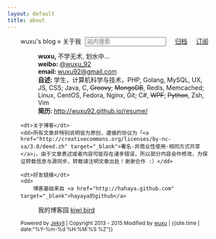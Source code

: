 ```yaml
---
layout: default
title: about
---
```


<style type="text/css" media="screen">
    @media screen and (max-width: 720px) {
        .aboutMe {
            width: 95% !important;
        }
    }
    @media screen and (min-width: 720px) {
        .aboutMe {
            width: 85% !important;
            padding-left: 30px;
        }
    }
    /*#content {
        width: 85%;
    }*/

</style>


<div id="content" class="aboutMe">
<form class="page-loc" method="GET" action="/search">
	<span style="float:right"><input type="text" class="web-search" name ="q" placeholder="站内搜索" /><a href="/archive/" style="margin-left: 20px;">归档</a><a href="/atom.xml" class="page-rss" style="margin-left: 20px;">订阅</a></span>
  	wuxu's blog » 关于我
</form>
<dl class="aboutDl">
	<dd><strong>wuxu, </strong>不学无术, 划水中...</dd>
	<dd><strong>weibo: </strong><a href="http://weibo.com/u/2446209193" target="_blank">@wuxu_92</a></dd>
	<dd><strong>email: </strong><a href="mailto:wuxu92@gmail.com">wuxu92@gmail.com</a></dd>
	<dd><strong>自述: </strong>学生，计算机科学与技术，PHP, Golang, MySQL, UX, JS, CSS; Java, C, <del>Groovy</del>; <del>MongoDB</del>, Redis, Memcached; Linux, CentOS, Fedora, Nginx, Git; C#, <del>WPF</del>; <del>Python</del>, Zsh, Vim</dd>
	<dd><strong>简历: </strong><a href="http://wuxu92.github.io/resume/" title="简历" target="_blank">http://wuxu92.github.io/resume/</a></dd>

	<dt>关于博客</dt>
	<dd>所有文章非特别说明皆为原创，遵循的协议为「<a href="http://creativecommons.org/licenses/by-nc-sa/3.0/deed.zh" target="_blank">署名-非商业性使用-相同方式共享</a>」，由于文章表述或者内容可能存在诸多错误，所以部分内容会作修改，为保证转载信息与源同步，转载请注明文章出处！谢谢合作 :）</dd>

	<dt>好友链接</dt>
    <dd>
        博客基础来自 <a href="http://hahaya.github.com" target="_blank">hayaya的github</a>
   </dd>
   <dd>
        我的博客园 <a href="http://www.cnblogs.com/kiwi/" target="_blank">kiwi bird</a>
   </dd>
</dl>
<div class="footer">
    <small>Powered by <a href="https://github.com/mojombo/jekyll">Jekyll</a> | Copyright 2013 - 2015 Modified by <a href="/about.html">wuxu</a> | <span class="label label-info">{{site.time | date:"%Y-%m-%d %H:%M:%S %Z"}}</span></small>
</div>
</div>
<script type="text/javascript">
$(function(){
	$('#disqus_container .comment').trigger('click');
});
</script>

